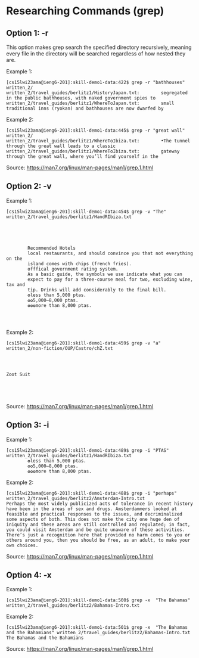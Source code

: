 # Researching Commands (grep)  
## Option 1: -r  
  
This option makes grep search the specified directory recursively, meaning every file in the directory will be searched regardless of how nested they are.  
  
Example 1:   
```
[cs15lwi23ama@ieng6-201]:skill-demo1-data:422$ grep -r "bathhouses" written_2/
written_2/travel_guides/berlitz1/HistoryJapan.txt:        segregated in the public bathhouses, with naked government spies to
written_2/travel_guides/berlitz1/WhereToJapan.txt:        small traditional inns (ryokan) and bathhouses are now dwarfed by
```

Example 2:  
```
[cs15lwi23ama@ieng6-201]:skill-demo1-data:445$ grep -r "great wall" written_2/
written_2/travel_guides/berlitz1/WhereToIbiza.txt:        •The tunnel through the great wall leads to a classic
written_2/travel_guides/berlitz1/WhereToIbiza.txt:        gateway through the great wall, where you’ll find yourself in the
```  

Source: https://man7.org/linux/man-pages/man1/grep.1.html    
  
## Option 2: -v  
  
Example 1:   
```
[cs15lwi23ama@ieng6-201]:skill-demo1-data:454$ grep -v "The" written_2/travel_guides/berlitz1/HandRIbiza.txt





        Recommended Hotels
        local restaurants, and should convince you that not everything on the
        island comes with chips (french fries).
        offfical government rating system.
        As a basic guide, the symbols we use indicate what you can
        expect to pay for a three-course meal for two, excluding wine, tax and
        tip. Drinks will add considerably to the final bill.
        ✪less than 5,000 ptas.
        ✪✪5,000–8,000 ptas.
        ✪✪✪more than 8,000 ptas.




```

  
Example 2:   
```
[cs15lwi23ama@ieng6-201]:skill-demo1-data:459$ grep -v "a" written_2/non-fiction/OUP/Castro/chZ.txt




Zoot Suit





```

  
Source: https://man7.org/linux/man-pages/man1/grep.1.html  

## Option 3: -i  
  
Example 1:   
```
[cs15lwi23ama@ieng6-201]:skill-demo1-data:489$ grep -i "PTAS" written_2/travel_guides/berlitz1/HandRIbiza.txt
        ✪less than 5,000 ptas.
        ✪✪5,000–8,000 ptas.
        ✪✪✪more than 8,000 ptas.

```
  
Example 2:   
```
[cs15lwi23ama@ieng6-201]:skill-demo1-data:488$ grep -i "perhaps" written_2/travel_guides/berlitz2/Amsterdam-Intro.txt
Perhaps the most widely publicized acts of tolerance in recent history have been in the areas of sex and drugs. Amsterdammers looked at feasible and practical responses to the issues, and decriminalized some aspects of both. This does not make the city one huge den of iniquity and these areas are still controlled and regulated; in fact, you could visit Amsterdam and be quite unaware of these activities. There’s just a recognition here that provided no harm comes to you or others around you, then you should be free, as an adult, to make your own choices.

```

  
Source: https://man7.org/linux/man-pages/man1/grep.1.html  
  
## Option 4: -x  
  
Example 1:   
```
[cs15lwi23ama@ieng6-201]:skill-demo1-data:500$ grep -x  "The Bahamas" written_2/travel_guides/berlitz2/Bahamas-Intro.txt

```
  
Example 2:   
```
[cs15lwi23ama@ieng6-201]:skill-demo1-data:501$ grep -x  "The Bahamas and the Bahamians" written_2/travel_guides/berlitz2/Bahamas-Intro.txt
The Bahamas and the Bahamians

```

  
Source: https://man7.org/linux/man-pages/man1/grep.1.html  
